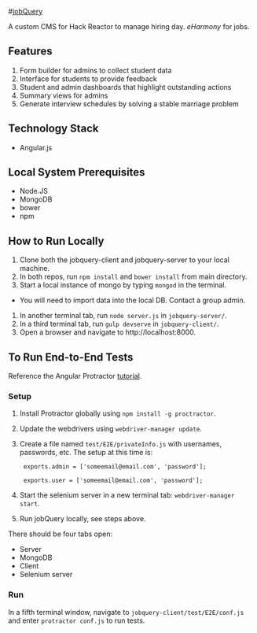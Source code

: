 #[jobQuery](http://jobqueryclient.azurewebsites.net/)

A custom CMS for Hack Reactor to manage hiring day. *eHarmony* for jobs.

## Features

1. Form builder for admins to collect student data
1. Interface for students to provide feedback
1. Student and admin dashboards that highlight outstanding actions
1. Summary views for admins
1. Generate interview schedules by solving a stable marriage problem

## Technology Stack

- Angular.js

## Local System Prerequisites
- Node.JS
- MongoDB
- bower
- npm

## How to Run Locally
1. Clone both the jobquery-client and jobquery-server to your local machine.
1. In both repos, run `npm install` and `bower install` from main directory.
1. Start a local instance of mongo by typing `mongod` in the terminal.
  - You will need to import data into the local DB. Contact a group admin.
1. In another terminal tab, run `node server.js` in `jobquery-server/`.
1. In a third terminal tab, run `gulp devserve` in `jobquery-client/`.
1. Open a browser and navigate to http://localhost:8000.

## To Run End-to-End Tests
Reference the Angular Protractor [tutorial](http://angular.github.io/protractor/#/tutorial).

### Setup

1. Install Protractor globally using `npm install -g proctractor`.
1. Update the webdrivers using `webdriver-manager update`.
1. Create a file named `test/E2E/privateInfo.js` with usernames, passwords, etc. The setup at this time is:

        exports.admin = ['someemail@email.com', 'password'];

        exports.user = ['someemail@email.com', 'password'];
1. Start the selenium server in a new terminal tab: `webdriver-manager start`.
1. Run jobQuery locally, see steps above. 

There should be four tabs open:
- Server
- MongoDB
- Client
- Selenium server

### Run
In a fifth terminal window, navigate to `jobquery-client/test/E2E/conf.js` and enter `protractor conf.js` to run tests.
